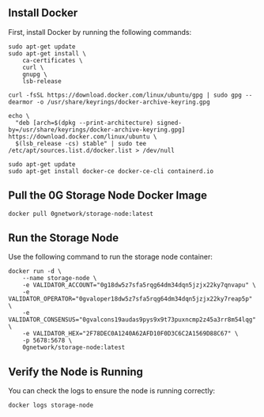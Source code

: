## Install Docker
First, install Docker by running the following commands:

```
sudo apt-get update
sudo apt-get install \
    ca-certificates \
    curl \
    gnupg \
    lsb-release

curl -fsSL https://download.docker.com/linux/ubuntu/gpg | sudo gpg --dearmor -o /usr/share/keyrings/docker-archive-keyring.gpg

echo \
  "deb [arch=$(dpkg --print-architecture) signed-by=/usr/share/keyrings/docker-archive-keyring.gpg] https://download.docker.com/linux/ubuntu \
  $(lsb_release -cs) stable" | sudo tee /etc/apt/sources.list.d/docker.list > /dev/null

sudo apt-get update
sudo apt-get install docker-ce docker-ce-cli containerd.io
```

## Pull the 0G Storage Node Docker Image
```
docker pull 0gnetwork/storage-node:latest
```
## Run the Storage Node

Use the following command to run the storage node container:

```
docker run -d \
    --name storage-node \
    -e VALIDATOR_ACCOUNT="0g18dw5z7sfa5rqg64dm34dqn5jzjx22ky7qnvapu" \
    -e VALIDATOR_OPERATOR="0gvaloper18dw5z7sfa5rqg64dm34dqn5jzjx22ky7reap5p" \
    -e VALIDATOR_CONSENSUS="0gvalcons19audas9pys9x9t73puxncmp2z45a3rr8m54lqg" \
    -e VALIDATOR_HEX="2F78DEC0A1240A62AFD10F0D3C6C2A1569D88C67" \
    -p 5678:5678 \
    0gnetwork/storage-node:latest
```
## Verify the Node is Running

You can check the logs to ensure the node is running correctly:

```
docker logs storage-node
```

